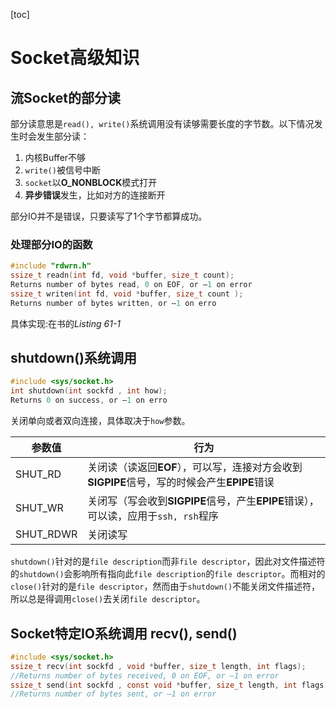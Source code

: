 [toc]
# Socket高级知识
## 流Socket的部分读
部分读意思是`read(), write()`系统调用没有读够需要长度的字节数。以下情况发生时会发生部分读：  
1. 内核Buffer不够
2. `write()`被信号中断
3. `socket`以**O_NONBLOCK**模式打开
4. **异步错误**发生，比如对方的连接断开

部分IO并不是错误，只要读写了1个字节都算成功。

### 处理部分IO的函数
```c
#include "rdwrn.h"
ssize_t readn(int fd, void *buffer, size_t count);
Returns number of bytes read, 0 on EOF, or –1 on error
ssize_t writen(int fd, void *buffer, size_t count );
Returns number of bytes written, or –1 on erro
```
具体实现:在书的*Listing 61-1*

## shutdown()系统调用
```c
#include <sys/socket.h>
int shutdown(int sockfd , int how);
Returns 0 on success, or –1 on erro
```
关闭单向或者双向连接，具体取决于`how`参数。

| 参数值    | 行为                                                                                        |
|-----------|---------------------------------------------------------------------------------------------|
| SHUT_RD   | 关闭读（读返回**EOF**），可以写，连接对方会收到**SIGPIPE**信号，写的时候会产生**EPIPE**错误 |
| SHUT_WR   | 关闭写（写会收到**SIGPIPE**信号，产生**EPIPE**错误），可以读，应用于`ssh, rsh`程序          |
| SHUT_RDWR | 关闭读写                                                                                    |



`shutdown()`针对的是`file description`而非`file descriptor`，因此对文件描述符的`shutdown()`会影响所有指向此`file description`的`file descriptor`。而相对的`close()`针对的是`file descriptor`，然而由于`shutdown()`不能关闭文件描述符，所以总是得调用`close()`去关闭`file descriptor`。


## Socket特定IO系统调用 recv(), send()
```c
#include <sys/socket.h>
ssize_t recv(int sockfd , void *buffer, size_t length, int flags);
//Returns number of bytes received, 0 on EOF, or –1 on error
ssize_t send(int sockfd , const void *buffer, size_t length, int flags);
//Returns number of bytes sent, or –1 on error
```









